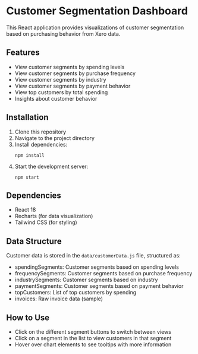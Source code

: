# Customer Segmentation Dashboard

This React application provides visualizations of customer segmentation based on purchasing behavior from Xero data.

## Features

- View customer segments by spending levels
- View customer segments by purchase frequency
- View customer segments by industry
- View customer segments by payment behavior
- View top customers by total spending
- Insights about customer behavior

## Installation

1. Clone this repository
2. Navigate to the project directory
3. Install dependencies:
   ```
   npm install
   ```
4. Start the development server:
   ```
   npm start
   ```

## Dependencies

- React 18
- Recharts (for data visualization)
- Tailwind CSS (for styling)

## Data Structure

Customer data is stored in the `data/customerData.js` file, structured as:

- spendingSegments: Customer segments based on spending levels
- frequencySegments: Customer segments based on purchase frequency
- industrySegments: Customer segments based on industry
- paymentSegments: Customer segments based on payment behavior
- topCustomers: List of top customers by spending
- invoices: Raw invoice data (sample)

## How to Use

- Click on the different segment buttons to switch between views
- Click on a segment in the list to view customers in that segment
- Hover over chart elements to see tooltips with more information
